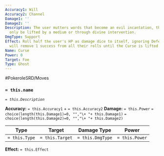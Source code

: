 ```yaml
---
Accuracy1: Will
Accuracy2: Channel
Damage1: ''
Damage2: ''
Description: The user mutters words that become an evil incantation, the curse may
  only be lifted by a medium or through divine intervention.
DmgType: Support
Effect: Roll half the user's HP as damage dice to itself, ignoring Defenses. The target
  will remove 1 success from all their rolls until the Curse is lifted.
Name: Curse
Power: 0
Target: Foe
Type: Ghost
---
```


#PokeroleSRD/Moves

### `= this.name` 
*`= this.Description`*

**Accuracy:** `= this.Accuracy1` + `= this.Accuracy2`
**Damage:** `= this.Power` `= choice(length(this.Damage1)=0, "","\+ "+ this.Damage1)` `= choice(length(this.Damage2)=0, "","\+ "+ this.Damage2)`

| Type          | Target          | Damage Type          | Power          |
| ------------- | --------------- | ---------------- | -------------- |
| `= this.Type` | `= this.Target` | `= this.DmgType` | `= this.Power` | 

**Effect:** `= this.Effect`